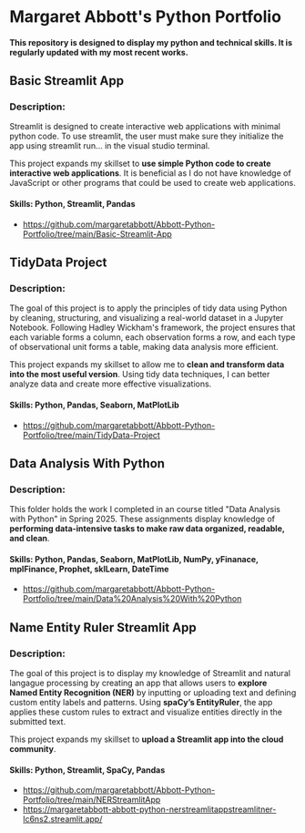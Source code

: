 # Margaret Abbott's Python Portfolio
#### This repository is designed to display my python and technical skills. It is regularly updated with my most recent works. 
## Basic Streamlit App 
### Description:
Streamlit is designed to create interactive web applications with minimal python code. To use streamlit, the user must make sure they initialize the app using streamlit run... in the visual studio terminal.

This project expands my skillset to **use simple Python code to create interactive web applications**. It is beneficial as I do not have knowledge of JavaScript or other programs that could be used to create web applications.
#### Skills: Python, Streamlit, Pandas
* https://github.com/margaretabbott/Abbott-Python-Portfolio/tree/main/Basic-Streamlit-App
## TidyData Project
### Description:
The goal of this project is to apply the principles of tidy data using Python by cleaning, structuring, and visualizing a real-world dataset in a Jupyter Notebook. Following Hadley Wickham's framework, the project ensures that each variable forms a column, each observation forms a row, and each type of observational unit forms a table, making data analysis more efficient.

This project expands my skillset to allow me to **clean and transform data into the most useful version**. Using tidy data techniques, I can better analyze data and create more effective visualizations.
#### Skills: Python, Pandas, Seaborn, MatPlotLib 
* https://github.com/margaretabbott/Abbott-Python-Portfolio/tree/main/TidyData-Project
## Data Analysis With Python 
### Description:
This folder holds the work I completed in an course titled "Data Analysis with Python" in Spring 2025. These assignments display knowledge of **performing data-intensive tasks to make raw data organized, readable, and clean**. 
#### Skills: Python, Pandas, Seaborn, MatPlotLib, NumPy, yFinanace, mplFinance, Prophet, sklLearn, DateTime 
* https://github.com/margaretabbott/Abbott-Python-Portfolio/tree/main/Data%20Analysis%20With%20Python
## Name Entity Ruler Streamlit App 
### Description:
The goal of this project is to display my knowledge of Streamlit and natural langague processing by creating an app that allows users to **explore Named Entity Recognition (NER)** by inputting or uploading text and defining custom entity labels and patterns. Using **spaCy’s EntityRuler**, the app applies these custom rules to extract and visualize entities directly in the submitted text.

This project expands my skillset to **upload a Streamlit app into the cloud community**. 
#### Skills: Python, Streamlit, SpaCy, Pandas
* https://github.com/margaretabbott/Abbott-Python-Portfolio/tree/main/NERStreamlitApp
* https://margaretabbott-abbott-python-nerstreamlitappstreamlitner-lc6ns2.streamlit.app/

